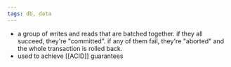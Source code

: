 ```yaml
---
tags: db, data
---
```


- a group of writes and reads that are batched together. if they all succeed, they're "committed". if any of them fail, they're "aborted" and the whole transaction is rolled back.
- used to achieve [[ACID]] guarantees